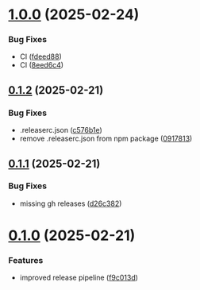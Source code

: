 # [1.0.0](https://github.com/invenira/schemas/compare/v0.1.2...v1.0.0) (2025-02-24)


### Bug Fixes

* CI ([fdeed88](https://github.com/invenira/schemas/commit/fdeed883fecbbca4d480f955ec62012b08051971))
* CI ([8eed6c4](https://github.com/invenira/schemas/commit/8eed6c438f702621a38b2dcd0db66d91e285e96d))

## [0.1.2](https://github.com/invenira/schemas/compare/v0.1.1...v0.1.2) (2025-02-21)


### Bug Fixes

* .releaserc.json ([c576b1e](https://github.com/invenira/schemas/commit/c576b1ea1b682f929b090c467c40ce35fe2ee547))
* remove .releaserc.json from npm package ([0917813](https://github.com/invenira/schemas/commit/09178135de4b11254ec7c6c123ec17a864c384d7))

## [0.1.1](https://github.com/invenira/schemas/compare/v0.1.0...v0.1.1) (2025-02-21)


### Bug Fixes

* missing gh releases ([d26c382](https://github.com/invenira/schemas/commit/d26c38244672b321686993ad663f9e20d4fd14ae))

# [0.1.0](https://github.com/invenira/schemas/compare/v0.0.4...v0.1.0) (2025-02-21)


### Features

* improved release pipeline ([f9c013d](https://github.com/invenira/schemas/commit/f9c013d7d9ea063d6d51b610071efb618a5f8372))
